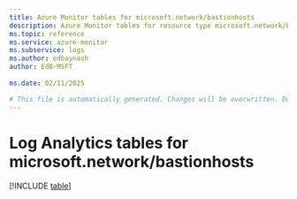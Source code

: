 ```yaml
---
title: Azure Monitor tables for microsoft.network/bastionhosts
description: Azure Monitor tables for resource type microsoft.network/bastionhosts
ms.topic: reference
ms.service: azure-monitor
ms.subservice: logs
ms.author: edbaynash
author: EdB-MSFT
   
ms.date: 02/11/2025

# This file is automatically generated. Changes will be overwritten. Do not change this file directly.
---
```


# Log Analytics tables for microsoft.network/bastionhosts  

[!INCLUDE [table](~/reusable-content/ce-skilling/azure/includes/azure-monitor/reference/tables/microsoft-network_bastionhosts-include.md)]

